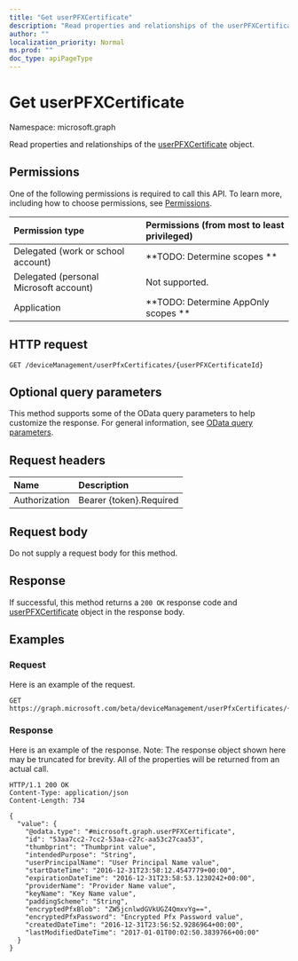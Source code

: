 ```yaml
---
title: "Get userPFXCertificate"
description: "Read properties and relationships of the userPFXCertificate object."
author: ""
localization_priority: Normal
ms.prod: ""
doc_type: apiPageType
---
```


# Get userPFXCertificate

Namespace: microsoft.graph

Read properties and relationships of the [userPFXCertificate](../resources/userpfxcertificate.md) object.

## Permissions
One of the following permissions is required to call this API. To learn more, including how to choose permissions, see [Permissions](/concepts/permissions-reference.md).

|Permission type|Permissions (from most to least privileged)|
|:---|:---|
|Delegated (work or school account)|**TODO: Determine scopes **|
|Delegated (personal Microsoft account)|Not supported.|
|Application|**TODO: Determine AppOnly scopes **|

## HTTP request
<!-- {
  "blockType": "ignored"
}
-->
``` http
GET /deviceManagement/userPfxCertificates/{userPFXCertificateId}
```

## Optional query parameters
This method supports some of the OData query parameters to help customize the response. For general information, see [OData query parameters](/graph/query-parameters).

## Request headers
|Name|Description|
|:---|:---|
|Authorization|Bearer {token}.Required|

## Request body
Do not supply a request body for this method.

## Response
If successful, this method returns a `200 OK` response code and [userPFXCertificate](../resources/userpfxcertificate.md) object in the response body.

## Examples

### Request
Here is an example of the request.
<!-- {
  "blockType": "request",
  "name": "get_userpfxcertificate"
}
-->
``` http
GET https://graph.microsoft.com/beta/deviceManagement/userPfxCertificates/{userPFXCertificateId}
```

### Response
Here is an example of the response. Note: The response object shown here may be truncated for brevity. All of the properties will be returned from an actual call.
<!-- {
  "blockType": "response",
  "truncated": true,
  "@odata.type": "microsoft.graph.userPFXCertificate"
}
-->
``` http
HTTP/1.1 200 OK
Content-Type: application/json
Content-Length: 734

{
  "value": {
    "@odata.type": "#microsoft.graph.userPFXCertificate",
    "id": "53aa7cc2-7cc2-53aa-c27c-aa53c27caa53",
    "thumbprint": "Thumbprint value",
    "intendedPurpose": "String",
    "userPrincipalName": "User Principal Name value",
    "startDateTime": "2016-12-31T23:58:12.4547779+00:00",
    "expirationDateTime": "2016-12-31T23:58:53.1230242+00:00",
    "providerName": "Provider Name value",
    "keyName": "Key Name value",
    "paddingScheme": "String",
    "encryptedPfxBlob": "ZW5jcnlwdGVkUGZ4QmxvYg==",
    "encryptedPfxPassword": "Encrypted Pfx Password value",
    "createdDateTime": "2016-12-31T23:56:52.9286964+00:00",
    "lastModifiedDateTime": "2017-01-01T00:02:50.3839766+00:00"
  }
}
```

